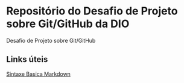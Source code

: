 # Repositório do Desafio de Projeto sobre Git/GitHub da DIO
Desafio de Projeto sobre Git/GitHub

## Links úteis
[Sintaxe Basica Markdown](http://www.markdownguide.org/basic-syntax/)
